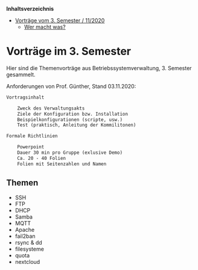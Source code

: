 <!-- START doctoc generated TOC please keep comment here to allow auto update -->
<!-- DON'T EDIT THIS SECTION, INSTEAD RE-RUN doctoc TO UPDATE -->
**Inhaltsverzeichnis**

- [Vorträge vom 3. Semester / 11/2020](#vorträge-vom-3-semester--112020)
	- [Wer macht was?](#wer-macht-was)

<!-- END doctoc generated TOC please keep comment here to allow auto update -->

Vorträge im 3. Semester
=======================

Hier sind die Themenvorträge aus Betriebssystemverwaltung,  3. Semester gesammelt.

Anforderungen von Prof. Günther, Stand 03.11.2020:

```txt
Vortragsinhalt

	Zweck des Verwaltungsakts
	Ziele der Konfiguration bzw. Installation
	Beispielkonfigurationen (scripte, usw.)
	Test (praktisch, Anleitung der Kommilitonen)

Formale Richtlinien

	Powerpoint
	Dauer 30 min pro Gruppe (exlusive Demo)
	Ca. 20 - 40 Folien
	Folien mit Seitenzahlen und Namen
```

## Themen

- SSH
- FTP
- DHCP
- Samba
- MQTT
- Apache
- fail2ban
- rsync & dd
- filesysteme
- quota
- nextcloud
